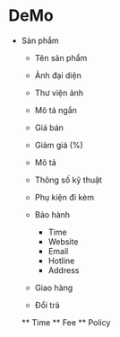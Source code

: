 # DeMo

* Sản phẩm
  * Tên sản phẩm
  * Ảnh đại diện
  * Thư viện ảnh
  * Mô tả ngắn
  * Giá bán
  * Giảm giá (%)
  * Mô tả
  * Thông số kỹ thuật
  * Phụ kiện đi kèm
  * Bảo hành
  
     * Time
     * Website
     * Email
     * Hotline
     * Address
  * Giao hàng
  * Đổi trả
  
   ** Time
   ** Fee
   ** Policy
